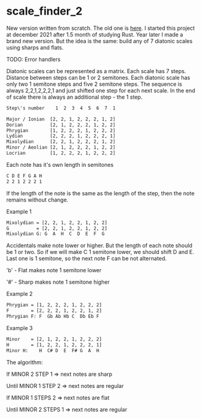 # scale_finder_2
New version written from scratch. The old one is [here](https://github.com/antonovmike/scale_finder).
I started this project at december 2021 after 1.5 month of studying Rust. Year later I made a brand new version. But the idea is the same: build any of 7 diatonic scales using sharps and flats.

TODO: Error handlers

Diatonic scales can be represented as a matrix. Each scale has 7 steps. Distance between steps can be 1 or 2 semitones. Each diatonic scale has only two 1 semitone steps and five 2 semitone steps. The sequence is always 2,2,1,2,2,2,1 and just shifted one step for each next scale. In the end of scale there is always an additional step - the 1 step.
```bash
Step\'s number    1  2  3  4  5  6  7  1

Major / Ionian  [2, 2, 1, 2, 2, 2, 1, 2]
Dorian          [2, 1, 2, 2, 2, 1, 2, 2]
Phrygian        [1, 2, 2, 2, 1, 2, 2, 2]
Lydian          [2, 2, 2, 1, 2, 2, 2, 1]
Mixolydian      [2, 2, 1, 2, 2, 2, 1, 2]
Minor / Aeolian [2, 1, 2, 2, 2, 1, 2, 2]
Locrian         [1, 2, 2, 2, 1, 2, 2, 2]
```
Each note has it's own length in semitones
```bash
C D E F G A H
2 2 1 2 2 2 1
```
If the length of the note is the same as the length of the step, then the note remains without change.

Example 1
```bash
Mixolydian = [2, 2, 1, 2, 2, 1, 2, 2]
G          = [2, 2, 1, 2, 2, 1, 2, 2]
Mixolydian G: G  A  H  C  D  E  F  G
```
Accidentals make note lower or higher. But the length of each note should be 1 or two. So if we will make C 1 semitone lower, we should shift D and E. Last one is 1 semitone, so the next note F can be not alternated. 

'b' - Flat makes note 1 semitone lower

'#' - Sharp makes note 1 semitone higher

Example 2
```bash
Phrygian = [1, 2, 2, 2, 1, 2, 2, 2]
F        = [2, 2, 2, 1, 2, 2, 1, 2]
Phrygian F: F  Gb Ab Hb C  Db Eb F
```
Example 3
```bash
Minor    = [2, 1, 2, 2, 1, 2, 2, 2]
H        = [1, 2, 2, 1, 2, 2, 2, 1]
Minor H:    H  C# D  E  F# G  A  H
```

The algorithm:

If MINOR 2 STEP 1 => next notes are sharp

Until MINOR 1 STEP 2 => next notes are regular

If MINOR 1 STEPS 2 => next notes are flat

Until MINOR 2 STEPS 1 => next notes are regular
